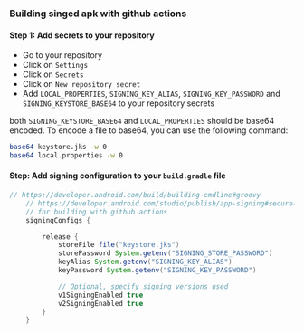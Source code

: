### Building singed apk with github actions

#### Step 1: Add secrets to your repository
- Go to your repository
- Click on `Settings`
- Click on `Secrets`
- Click on `New repository secret`
- Add `LOCAL_PROPERTIES`, `SIGNING_KEY_ALIAS`, `SIGNING_KEY_PASSWORD` and `SIGNING_KEYSTORE_BASE64` to your repository secrets

both `SIGNING_KEYSTORE_BASE64` and `LOCAL_PROPERTIES` should be base64 encoded. To encode a file to base64, you can use the following command:
```bash
base64 keystore.jks -w 0
base64 local.properties -w 0
```

#### Step: Add signing configuration to your `build.gradle` file
```gradle
// https://developer.android.com/build/building-cmdline#groovy
    // https://developer.android.com/studio/publish/app-signing#secure-shared-keystore
    // for building with github actions
    signingConfigs {

        release {
            storeFile file("keystore.jks")
            storePassword System.getenv("SIGNING_STORE_PASSWORD")
            keyAlias System.getenv("SIGNING_KEY_ALIAS")
            keyPassword System.getenv("SIGNING_KEY_PASSWORD")

            // Optional, specify signing versions used
            v1SigningEnabled true
            v2SigningEnabled true
        }
    }
```